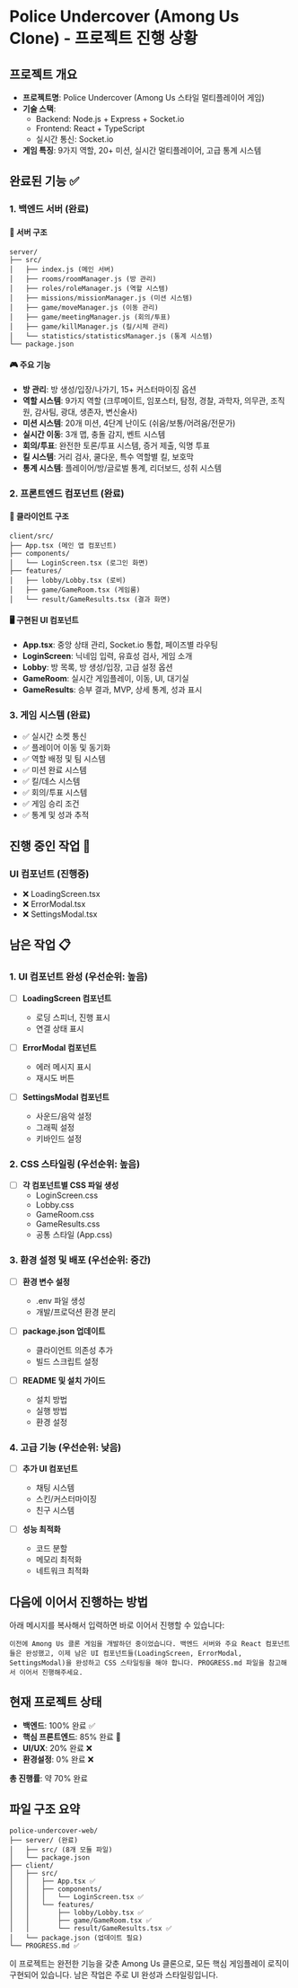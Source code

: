 # Police Undercover (Among Us Clone) - 프로젝트 진행 상황

## 프로젝트 개요
- **프로젝트명**: Police Undercover (Among Us 스타일 멀티플레이어 게임)
- **기술 스택**: 
  - Backend: Node.js + Express + Socket.io
  - Frontend: React + TypeScript
  - 실시간 통신: Socket.io
- **게임 특징**: 9가지 역할, 20+ 미션, 실시간 멀티플레이어, 고급 통계 시스템

## 완료된 기능 ✅

### 1. 백엔드 서버 (완료)
#### 📁 서버 구조
```
server/
├── src/
│   ├── index.js (메인 서버)
│   ├── rooms/roomManager.js (방 관리)
│   ├── roles/roleManager.js (역할 시스템)
│   ├── missions/missionManager.js (미션 시스템)
│   ├── game/moveManager.js (이동 관리)
│   ├── game/meetingManager.js (회의/투표)
│   ├── game/killManager.js (킬/시체 관리)
│   └── statistics/statisticsManager.js (통계 시스템)
└── package.json
```

#### 🎮 주요 기능
- **방 관리**: 방 생성/입장/나가기, 15+ 커스터마이징 옵션
- **역할 시스템**: 9가지 역할 (크루메이트, 임포스터, 탐정, 경찰, 과학자, 의무관, 조직원, 감사팀, 광대, 생존자, 변신술사)
- **미션 시스템**: 20개 미션, 4단계 난이도 (쉬움/보통/어려움/전문가)
- **실시간 이동**: 3개 맵, 충돌 감지, 벤트 시스템
- **회의/투표**: 완전한 토론/투표 시스템, 증거 제출, 익명 투표
- **킬 시스템**: 거리 검사, 쿨다운, 특수 역할별 킬, 보호막
- **통계 시스템**: 플레이어/방/글로벌 통계, 리더보드, 성취 시스템

### 2. 프론트엔드 컴포넌트 (완료)
#### 📁 클라이언트 구조
```
client/src/
├── App.tsx (메인 앱 컴포넌트)
├── components/
│   └── LoginScreen.tsx (로그인 화면)
├── features/
│   ├── lobby/Lobby.tsx (로비)
│   ├── game/GameRoom.tsx (게임룸)
│   └── result/GameResults.tsx (결과 화면)
```

#### 🖥️ 구현된 UI 컴포넌트
- **App.tsx**: 중앙 상태 관리, Socket.io 통합, 페이즈별 라우팅
- **LoginScreen**: 닉네임 입력, 유효성 검사, 게임 소개
- **Lobby**: 방 목록, 방 생성/입장, 고급 설정 옵션
- **GameRoom**: 실시간 게임플레이, 이동, UI, 대기실
- **GameResults**: 승부 결과, MVP, 상세 통계, 성과 표시

### 3. 게임 시스템 (완료)
- ✅ 실시간 소켓 통신
- ✅ 플레이어 이동 및 동기화
- ✅ 역할 배정 및 팀 시스템
- ✅ 미션 완료 시스템
- ✅ 킬/데스 시스템
- ✅ 회의/투표 시스템
- ✅ 게임 승리 조건
- ✅ 통계 및 성과 추적

## 진행 중인 작업 🔄

### UI 컴포넌트 (진행중)
- ❌ LoadingScreen.tsx
- ❌ ErrorModal.tsx  
- ❌ SettingsModal.tsx

## 남은 작업 📋

### 1. UI 컴포넌트 완성 (우선순위: 높음)
- [ ] **LoadingScreen 컴포넌트**
  - 로딩 스피너, 진행 표시
  - 연결 상태 표시
  
- [ ] **ErrorModal 컴포넌트**
  - 에러 메시지 표시
  - 재시도 버튼
  
- [ ] **SettingsModal 컴포넌트**
  - 사운드/음악 설정
  - 그래픽 설정
  - 키바인드 설정

### 2. CSS 스타일링 (우선순위: 높음)
- [ ] **각 컴포넌트별 CSS 파일 생성**
  - LoginScreen.css
  - Lobby.css
  - GameRoom.css
  - GameResults.css
  - 공통 스타일 (App.css)

### 3. 환경 설정 및 배포 (우선순위: 중간)
- [ ] **환경 변수 설정**
  - .env 파일 생성
  - 개발/프로덕션 환경 분리
  
- [ ] **package.json 업데이트**
  - 클라이언트 의존성 추가
  - 빌드 스크립트 설정
  
- [ ] **README 및 설치 가이드**
  - 설치 방법
  - 실행 방법
  - 환경 설정

### 4. 고급 기능 (우선순위: 낮음)
- [ ] **추가 UI 컴포넌트**
  - 채팅 시스템
  - 스킨/커스터마이징
  - 친구 시스템
  
- [ ] **성능 최적화**
  - 코드 분할
  - 메모리 최적화
  - 네트워크 최적화

## 다음에 이어서 진행하는 방법

아래 메시지를 복사해서 입력하면 바로 이어서 진행할 수 있습니다:

```
이전에 Among Us 클론 게임을 개발하던 중이었습니다. 백엔드 서버와 주요 React 컴포넌트들은 완성했고, 이제 남은 UI 컴포넌트들(LoadingScreen, ErrorModal, SettingsModal)을 완성하고 CSS 스타일링을 해야 합니다. PROGRESS.md 파일을 참고해서 이어서 진행해주세요.
```

## 현재 프로젝트 상태
- **백엔드**: 100% 완료 ✅
- **핵심 프론트엔드**: 85% 완료 🔄
- **UI/UX**: 20% 완료 ❌
- **환경설정**: 0% 완료 ❌

**총 진행률**: 약 70% 완료

## 파일 구조 요약
```
police-undercover-web/
├── server/ (완료)
│   ├── src/ (8개 모듈 파일)
│   └── package.json
├── client/
│   ├── src/
│   │   ├── App.tsx ✅
│   │   ├── components/
│   │   │   └── LoginScreen.tsx ✅
│   │   └── features/
│   │       ├── lobby/Lobby.tsx ✅
│   │       ├── game/GameRoom.tsx ✅
│   │       └── result/GameResults.tsx ✅
│   └── package.json (업데이트 필요)
└── PROGRESS.md ✅
```

이 프로젝트는 완전한 기능을 갖춘 Among Us 클론으로, 모든 핵심 게임플레이 로직이 구현되어 있습니다. 남은 작업은 주로 UI 완성과 스타일링입니다.